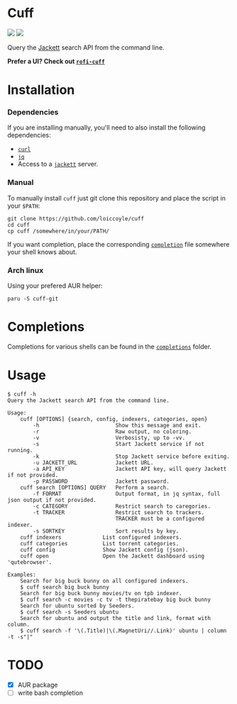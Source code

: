 # Cuff
<a href="./LICENSE.md"><img src="https://img.shields.io/badge/license-MIT-blue.svg"></a>
<a href="https://aur.archlinux.org/packages/cuff-git/"><img src="https://img.shields.io/aur/version/cuff-git"></a>

Query the [Jackett](https://github.com/jackett/jackett) search API from the command line.

**Prefer a UI? Check out [`rofi-cuff`](https://github.com/loiccoyle/rofi-cuff)**

# Installation

### Dependencies

If you are installing manually, you'll need to also install the following dependencies:
* [`curl`](https://github.com/curl/curl)
* [`jq`](https://github.com/stedolan/jq)
* Access to a [`jackett`](https://github.com/jackett/jackett) server.

### Manual

To manually install `cuff` just git clone this repository and place the script in your `$PATH`:
```
git clone https://github.com/loiccoyle/cuff
cd cuff
cp cuff /somewhere/in/your/PATH/
```

If you want <TAB> completion, place the corresponding [`completion`](completions) file somewhere your shell knows about.

### Arch linux

Using your prefered AUR helper:
```
paru -S cuff-git
```

# Completions

Completions for various shells can be found in the [`completions`](completions) folder.

# Usage

```
$ cuff -h
Query the Jackett search API from the command line.

Usage:
    cuff [OPTIONS] {search, config, indexers, categories, open}
        -h                        Show this message and exit.
        -r                        Raw output, no coloring.
        -v                        Verbosisty, up to -vv.
        -s                        Start Jackett service if not running.
        -k                        Stop Jackett service before exiting.
        -u JACKETT_URL            Jackett URL.
        -a API_KEY                Jackett API key, will query Jackett if not provided.
        -p PASSWORD               Jackett password.
    cuff search [OPTIONS] QUERY   Perform a search.
        -f FORMAT                 Output format, in jq syntax, full json output if not provided.
        -c CATEGORY               Restrict search to caregories.
        -t TRACKER                Restrict search to trackers.
                                  TRACKER must be a configured indexer.
        -s SORTKEY                Sort results by key.
    cuff indexers             List configured indexers.
    cuff categories           List torrent categories.
    cuff config               Show Jackett config (json).
    cuff open                 Open the Jackett dashboard using 'qutebrowser'.

Examples:
    Search for big buck bunny on all configured indexers.
    $ cuff search big buck bunny
    Search for big buck bunny movies/tv on tpb indexer.
    $ cuff search -c movies -c tv -t thepiratebay big buck bunny
    Search for ubuntu sorted by Seeders.
    $ cuff search -s Seeders ubuntu
    Search for ubuntu and output the title and link, format with column.
    $ cuff search -f '\(.Title)|\(.MagnetUri//.Link)' ubuntu | column -t -s"|"
```

# TODO
- [x] AUR package
- [ ] write bash completion
